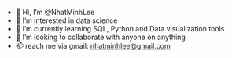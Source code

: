 - 👋 Hi, I’m @NhatMinhLee
- 👀 I’m interested in data science
- 🌱 I’m currently learning SQL, Python and Data visualization tools
- 💞️ I’m looking to collaborate with anyone on anything
- 📫 reach me via gmail: nhatminhlee@gmail.com


